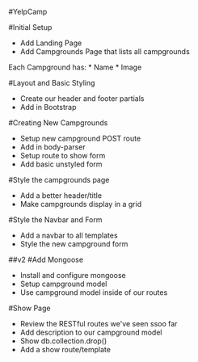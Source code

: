 #YelpCamp

#Initial Setup
* Add Landing Page
* Add Campgrounds Page that lists all campgrounds

Each Campground has:
    * Name
    * Image

#Layout and Basic Styling
* Create our header and footer partials
* Add in Bootstrap

#Creating New Campgrounds
* Setup new campground POST route
* Add in body-parser
* Setup route to show form
* Add basic unstyled form

#Style the campgrounds page
* Add a better header/title
* Make campgrounds display in a grid

#Style the Navbar and Form
* Add a navbar to all templates
* Style the new campground form

##v2
#Add Mongoose
* Install and configure mongoose
* Setup campground model
* Use campground model inside of our routes

#Show Page
* Review the RESTful routes we've seen ssoo far
* Add description to our campground model
* Show db.collection.drop()
* Add a show route/template